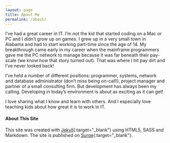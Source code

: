 ```yaml
---
layout: page
title: About Me
permalink: /about/
---
```


I’ve had a great career in IT. I’m not the kid that started coding on a Mac or PC and I didn’t grow up on games. I grew up in a very small town in Alabama and had to start working part-time since the age of 14. My breakthrough came early in my career when the mainframe programmers gave me the PC network to manage because it was far beneath their pay-scale (we know how that story turned out). That was where I hit pay dirt and I’ve never looked back!

I’ve held a number of different positions: programmer, systems, network and database administrator (don’t miss being on-call!), project manager and partner of a small consulting firm. But development has always been my calling. Developing in today’s environment is about as exciting as it can get!

I love sharing what I know and learn with others. And I especially love teaching kids about how great it is to work in IT.

#### About This Site

This site was created with [Jekyll](https://jekyllrb.com/){:target="_blank"} using HTML5, SASS and Markdown. The site is 
published on [Surge](https://surge.sh/){:target="_blank"}.
